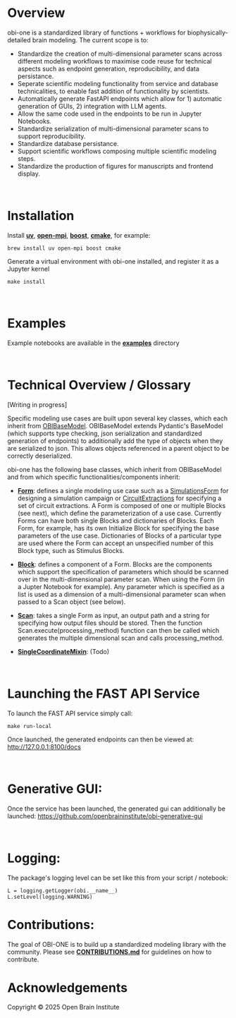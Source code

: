 # Overview

obi-one is a standardized library of functions + workflows for biophysically-detailed brain modeling. The current scope is to:
- Standardize the creation of multi-dimensional parameter scans across different modeling workflows to maximise code reuse for technical aspects such as endpoint generation, reproducibility, and data persistance.
- Seperate scientific modeling functionality from service and database technicalities, to enable fast addition of functionality by scientists.
- Automatically generate FastAPI endpoints which allow for 1) automatic generation of GUIs, 2) integration with LLM agents.
- Allow the same code used in the endpoints to be run in Jupyter Notebooks.
- Standardize serialization of multi-dimensional parameter scans to support reproducibility.
- Standardize database persistance.
- Support scientific workflows composing multiple scientific modeling steps.
- Standardize the production of figures for manuscripts and frontend display.

<br>

# Installation


Install [**uv**](https://docs.astral.sh/uv/getting-started/installation/#standalone-installer), [**open-mpi**](https://www.open-mpi.org/), [**boost**](https://www.boost.org/), [**cmake**](https://cmake.org/), for example:
```
brew install uv open-mpi boost cmake
```

Generate a virtual environment with obi-one installed, and register it as a Jupyter kernel 
```
make install
```

<br>


# Examples
Example notebooks are available in the [**examples**](examples/) directory

<br>


# Technical Overview / Glossary

[Writing in progress]

Specific modeling use cases are built upon several key classes, which each inherit from [OBIBaseModel](obi_one/core/base.py). OBIBaseModel extends Pydantic's BaseModel (which supports type checking, json serialization and standardized generation of endpoints) to additionally add the type of objects when they are serialized to json. This allows objects referenced in a parent object to be correctly deserialized.

obi-one has the following base classes, which inherit from OBIBaseModel and from which specific functionalities/components inherit:

- [**Form**](obi_one/core/form.py): defines a single modeling use case such as a [SimulationsForm](obi_one/scientific/simulation/simulations.py) for designing a simulation campaign or [CircuitExtractions](obi_one/scientific/circuit_extraction/circuit_extraction.py) for specifying a set of circuit extractions. A Form is composed of one or multiple Blocks (see next), which define the parameterization of a use case. Currently Forms can have both single Blocks and dictionaries of Blocks. Each Form, for example, has its own Initialize Block for specifying the base parameters of the use case. Dictionaries of Blocks of a particular type are used where the Form can accept an unspecified number of this Block type, such as Stimulus Blocks.

- [**Block**](obi_one/core/block.py): defines a component of a Form. Blocks are the components which support the specification of parameters which should be scanned over in the multi-dimensional parameter scan. When using the Form (in a Jupter Notebook for example). Any parameter which is specified as a list is used as a dimension of a multi-dimensional parameter scan when passed to a Scan object (see below).

- [**Scan**](obi_one/core/scan.py): takes a single Form as input, an output path and a string for specifying how output files should be stored. Then the function Scan.execute(processing_method) function can then be called which generates the multiple dimensional scan and calls processing_method.

- [**SingleCoordinateMixin**](obi_one/core/single.py): (Todo)


<br>


# Launching the FAST API Service
To launch the FAST API service simply call:
```
make run-local
```

Once launched, the generated endpoints can then be viewed at: http://127.0.0.1:8100/docs


<br>


# Generative GUI:
Once the service has been launched, the generated gui can additionally be launched: https://github.com/openbraininstitute/obi-generative-gui

<br>

# Logging: 
The package's logging level can be set like this from your script / notebook:
```
L = logging.getLogger(obi.__name__)
L.setLevel(logging.WARNING) 
```

# Contributions:
The goal of OBI-ONE is to build up a standardized modeling library with the community. Please see [**CONTRIBUTIONS.md**](CONTRIBUTIONS.md) for guidelines on how to contribute.
 
# Acknowledgements
Copyright © 2025 Open Brain Institute

